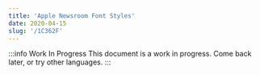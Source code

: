 ```yaml
---
title: 'Apple Newsroom Font Styles'
date: 2020-04-15
slug: '/1C362F'
---
```


:::info Work In Progress
This document is a work in progress. Come back later, or try other languages.
:::
